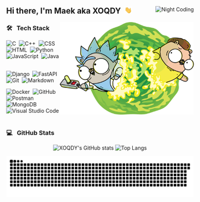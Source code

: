 <div>
  <img alt="Night Coding" src="https://gpvc.arturio.dev/XOQDY" align="right"/>
  <h2> Hi there, I'm Maek aka XOQDY &nbsp<img src = "https://raw.githubusercontent.com/XOQDY/XOQDY/main/assets/waving-hi.gif" width = 20px> </h2>
</div>

<img alt="Rick and Morty Gopher" src="https://raw.githubusercontent.com/XOQDY/XOQDY/main/assets/RickAndMorty.png" align="right" width=360px/>

### 🛠 &nbsp; Tech Stack

![C](https://img.shields.io/badge/-C-24292F?style=for-the-badge&logo=C&logoColor=A8B9CC)&nbsp;
![C++](https://img.shields.io/badge/-C++-24292F?style=for-the-badge&logo=C%2B%2B&logoColor=00599C)&nbsp;
![CSS](https://img.shields.io/badge/-CSS-24292F?style=for-the-badge&logo=CSS3&logoColor=1572B6)&nbsp;
![HTML](https://img.shields.io/badge/-HTML-24292F?style=for-the-badge&logo=HTML5)&nbsp;
![Python](https://img.shields.io/badge/-Python-24292F?style=for-the-badge&logo=python)&nbsp;
![JavaScript](https://img.shields.io/badge/-JavaScript-24292F?style=for-the-badge&logo=javascript)&nbsp;
![Java](https://img.shields.io/badge/-Java-24292F?style=for-the-badge&logo=Java&logoColor=FFA518)&nbsp;

![Django](https://img.shields.io/badge/-Django-24292F?style=for-the-badge&logo=django&logoColor=092E20)&nbsp;
![FastAPI](https://img.shields.io/badge/-FastAPI-24292F?style=for-the-badge&logo=fastapi)&nbsp;
![Git](https://img.shields.io/badge/-Git-24292F?style=for-the-badge&logo=git)&nbsp;
![Markdown](https://img.shields.io/badge/-Markdown-24292F?style=for-the-badge&logo=markdown)&nbsp;

![Docker](https://img.shields.io/badge/-Docker-24292F?style=for-the-badge&logo=docker)&nbsp;
![GitHub](https://img.shields.io/badge/-GitHub-24292F?style=for-the-badge&logo=github)&nbsp;
![Postman](https://img.shields.io/badge/-Postman-24292F?style=for-the-badge&logo=postman)&nbsp;
![MongoDB](https://img.shields.io/badge/-MongoDB-24292F?style=for-the-badge&logo=mongodb)&nbsp;
![Visual Studio Code](https://img.shields.io/badge/-Visual%20Studio%20Code-24292F?style=for-the-badge&logo=visual-studio-code&logoColor=007ACC)&nbsp;

### 💻 &nbsp; GitHub Stats

<p align="center">
  <picture>
    <source media="(prefers-color-scheme: dark)" srcset="https://github-readme-stats-xoqdy.vercel.app/api/?username=xoqdy&show_icons=true&include_all_commits=true&count_private=true&theme=github_dark_dimmed&hide_border=true&title_color=DC143C&icon_color=DC143C&text_color=FFFFFF">
    <source media="(prefers-color-scheme: light)" srcset="https://github-readme-stats-xoqdy.vercel.app/api?username=XOQDY&show_icons=true&theme=swift">
    <img alt="XOQDY's GitHub stats" src="https://github-readme-stats-xoqdy.vercel.app/api?username=XOQDY&show_icons=true" height="192">
  </picture>
  <picture>
    <source media="(prefers-color-scheme: dark)" srcset="https://github-readme-stats-xoqdy.vercel.app/api/top-langs/?username=XOQDY&langs_count=8&layout=compact&theme=github_dark_dimmed&hide_border=true&&title_color=DC143C&text_color=FFFFFF">
    <source media="(prefers-color-scheme: light)" srcset="https://github-readme-stats-xoqdy.vercel.app/api/top-langs/?username=XOQDY&layout=compact&theme=swift">
    <img alt="Top Langs" src="https://github-readme-stats-xoqdy.vercel.app/api/top-langs/?username=XOQDY&layout=compact" height="192px">
  </picture>
</p>

<picture>
  <source media="(prefers-color-scheme: dark)" srcset="https://raw.githubusercontent.com/XOQDY/XOQDY/snake-contribution/github-snake-dark.svg">
  <source media="(prefers-color-scheme: light)" srcset="https://raw.githubusercontent.com/XOQDY/XOQDY/snake-contribution/github-snake.svg">
  <img alt="github contribution grid snake animation" src="https://raw.githubusercontent.com/XOQDY/XOQDY/snake-contribution/github-snake.svg">
</picture>
